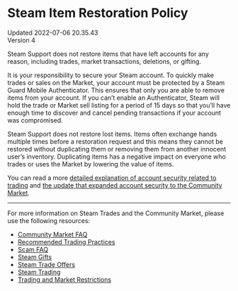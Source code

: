 # Steam Item Restoration Policy
Updated 2022-07-06 20.35.43  
Version 4  

Steam Support does not restore items that have left accounts for any reason, including trades, market transactions, deletions, or gifting.  
  
It is your responsibility to secure your Steam account. To quickly make trades or sales on the Market, your account must be protected by a Steam Guard Mobile Authenticator. This ensures that only you are able to remove items from your account. If you can’t enable an Authenticator, Steam will hold the trade or Market sell listing for a period of 15 days so that you’ll have enough time to discover and cancel pending transactions if your account was compromised.  
  
Steam Support does not restore lost items. Items often exchange hands multiple times before a restoration request and this means they cannot be restored without duplicating them or removing them from another innocent user’s inventory. Duplicating items has a negative impact on everyone who trades or uses the Market by lowering the value of items.  
  
You can read a more [ detailed explanation of account security related to trading](http://store.steampowered.com/news/19618/) and [the update that expanded account security to the Community Market](http://store.steampowered.com/news/20631/).  
  
---
  
For more information on Steam Trades and the Community Market, please use the following resources:  
  
* [Community Market FAQ](https://help.steampowered.com/en/faqs/view/61F0-72B7-9A18-C70B)
* [Recommended Trading Practices](https://help.steampowered.com/en/faqs/view/18A5-167F-C27B-64A0)
* [Scam FAQ](https://help.steampowered.com/en/faqs/view/70E6-991B-233B-A37B)
* [Steam Gifts](https://help.steampowered.com/en/faqs/view/2C02-3563-B72F-F117)
* [Steam Trade Offers](https://help.steampowered.com/en/faqs/view/1115-91C5-050C-1D60)
* [Steam Trading](https://help.steampowered.com/en/faqs/view/46A2-2B3C-95CC-8878)
* [Trading and Market Restrictions](https://help.steampowered.com/en/faqs/view/451E-96B3-D194-50FC)